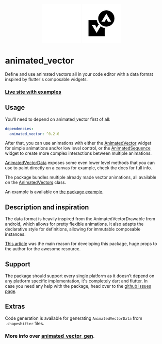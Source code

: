 <p align="center">
  <img src="https://raw.githubusercontent.com/HrX03/animated_vector/main/static/logo_dark.gif#gh-dark-mode-only" height="128px" alt="animated_vector" />
  <img src="https://raw.githubusercontent.com/HrX03/animated_vector/main/static/logo_light.gif#gh-light-mode-only" height="128px" alt="animated_vector" />
</p>

# animated_vector

Define and use animated vectors all in your code editor with a data format inspired by flutter's composable widgets.

### [Live site with examples](https://hrx03.github.io/animated_vector/)

## Usage

You'll need to depend on animated_vector first of all:

```yaml
dependencies:
  animated_vector: ^0.2.0
```

After that, you can use animations with either the [AnimatedVector](https://pub.dev/documentation/animated_vector/latest/animated_vector/AnimatedVector-class.html) widget for simple animations and/or low level control, or the [AnimatedSequence](https://pub.dev/documentation/animated_vector/latest/animated_vector/AnimatedSequence-class.html) widget to create more complex interactions between multiple animations.

[AnimatedVectorData](https://pub.dev/documentation/animated_vector/latest/animated_vector/AnimatedVectorData-class.html) exposes some even lower level methods that you can use to paint directly on a canvas for example, check the docs for full info.

The package bundles multiple already made vector animations, all available on the [AnimatedVectors](https://pub.dev/documentation/animated_vector/latest/animated_vector/AnimatedVectors-class.html) class.

An example is available on [the package example](https://github.com/HrX03/animated_vector/tree/main/example/).

## Description and inspiration
The data format is heavily inspired from the AnimatedVectorDrawable from android, which allows for pretty flexible animations.
It also adapts the declarative style for definitions, allowing for immutable composable instances.

[This article](https://www.androiddesignpatterns.com/2016/11/introduction-to-icon-animation-techniques.html) was the main reason for developing this package, huge props to the author for the awesome resource.

## Support
The package should support every single platform as it doesn't depend on any platform specific implementation, it's completely dart and flutter.
In case you need any help with the package, head over to the [github issues page](https://github.com/HrX03/animated_vector/issues).

## Extras
Code generation is available for generating `AnimatedVectorData` from `.shapeshifter` files.

### More info over [animated_vector_gen](https://pub.dev/packages/animated_vector_gen).